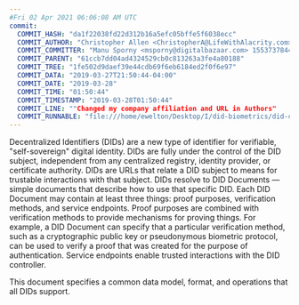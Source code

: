 ```yaml
---
#Fri 02 Apr 2021 06:06:08 AM UTC
commit:
  COMMIT_HASH: "da1f22038fd22d312b16a5efc05bffe5f6038ecc"
  COMMIT_AUTHOR: "Christopher Allen <ChristopherA@LifeWithAlacrity.com> 1553718207 -0700"
  COMMIT_COMMITTER: "Manu Sporny <msporny@digitalbazaar.com> 1553737844 -0400"
  COMMIT_PARENT: "61ccb7dd04ad4324529cb0c813263a3fe4a80188"
  COMMIT_TREE: "1fe502d9daef39e44cdb69f6eb6184ed2f0f6e97"
  COMMIT_DATA: "2019-03-27T21:50:44-04:00"
  COMMIT_DATE: "2019-03-28"
  COMMIT_TIME: "01:50:44"
  COMMIT_TIMESTAMP: "2019-03-28T01:50:44"
  COMMIT_LINE: ""Changed my company affiliation and URL in Authors"
  COMMIT_RUNNABLE: "file:///home/ewelton/Desktop/I/did-biometrics/did-core-dataset/analysis/gitinfo/da1f22038fd22d312b16a5efc05bffe5f6038ecc/snapshot/index.html"
---
```


<section id="abstract">
<p>
Decentralized Identifiers (DIDs) are a new type of identifier for
verifiable, "self-sovereign" digital identity. DIDs are fully under the
control of the DID subject, independent from any centralized registry,
identity provider, or certificate authority. DIDs are URLs that relate
a DID subject to means for trustable interactions with that subject.
DIDs resolve to DID Documents — simple documents that describe how to
use that specific DID. Each DID Document may contain at least three
things: proof purposes, verification methods, and service endpoints.
Proof purposes are combined with verification methods to provide mechanisms
for proving things. For example, a DID Document can specify that a particular
verification method, such as a cryptographic public key or pseudonymous
biometric protocol, can be used to verify a proof that was created for the
purpose of authentication. Service endpoints enable trusted interactions with
the DID controller.
    </p>
<p>
This document specifies a common data model, format, and operations
that all DIDs support.
    </p>
</section>
